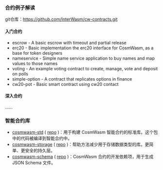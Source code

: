 ### 合约例子解读

git仓库：https://github.com/InterWasm/cw-contracts.git

#### 入门合约

- escrow - A basic escrow with timeout and partial release
- erc20 - Basic implementation the erc20 interface for CosmWasm, as a base for token designers
- nameservice - Simple name service application to buy names and map values to those names
- voting - An example voting contract to create, manage, vote and deposit on polls
- simple-option - A contract that replicates options in finance
- cw20-pot - Basic smart contract using cw20 contact

#### 深入合约

...... 

### 智能合约库

- [cosmwasm-std](https://crates.io/crates/cosmwasm-std) ( [repo](https://github.com/CosmWasm/cosmwasm/tree/master/packages/std) )：用于构建 CosmWasm 智能合约的标准库。这个包中的代码被编译到智能合约中。
- [cosmwasm-storage](https://crates.io/crates/cosmwasm-storage) ( [repo](https://github.com/CosmWasm/cosmwasm/tree/master/packages/storage) )：帮助方法减少用于存储数据类型的库。更简单、更安全的持久层。
- [cosmwasm-schema](https://crates.io/crates/cosmwasm-schem) ( [repo](https://github.com/CosmWasm/cosmwasm/tree/master/packages/schema) )：CosmWasm 合约的开发依赖项，用于生成 JSON Schema 文件。

